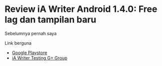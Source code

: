 # Review iA Writer Android 1.4.0: Free lag dan tampilan baru

Sebelumnya pernah saya



Link berguna
- [Google Playstore](https://play.google.com/store/apps/details?id=net.ia.iawriter)
- [iA Writer Testing G+ Group](https://plus.google.com/communities/114747790060416111717)
